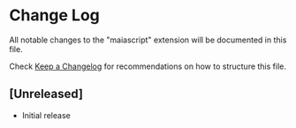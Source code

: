 # Change Log

All notable changes to the "maiascript" extension will be documented in this file.

Check [Keep a Changelog](http://keepachangelog.com/) for recommendations on how to structure this file.

## [Unreleased]

- Initial release